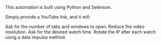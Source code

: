 This automation is built using Python and Selenium.

Simply provide a YouTube link, and it will:

Ask for the number of tabs and windows to open.
Reduce the video resolution.
Ask for the desired watch time.
Rotate the IP after each watch using a data impulse method.
